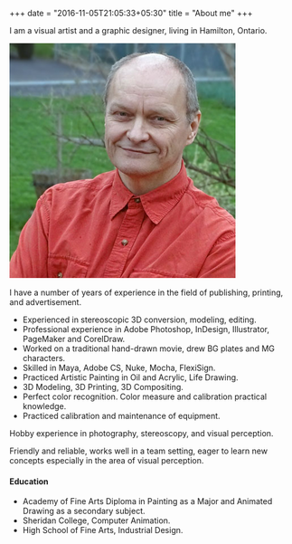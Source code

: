 +++
date = "2016-11-05T21:05:33+05:30"
title = "About me"
+++

I am a visual artist and a graphic designer, living in Hamilton, Ontario.

![sample image](/img/portfolio/Darek_portrait.jpg)

I have a number of years of experience in the field of publishing, printing, and advertisement.

* Experienced in stereoscopic 3D conversion, modeling, editing.
* Professional experience in Adobe Photoshop, InDesign, Illustrator, PageMaker and CorelDraw.
* Worked on a traditional hand-drawn movie, drew BG plates and MG characters.
* Skilled in Maya, Adobe CS, Nuke, Mocha, FlexiSign.
* Practiced Artistic Painting in Oil and Acrylic, Life Drawing.
* 3D Modeling, 3D Printing, 3D Compositing.
* Perfect color recognition. Color measure and calibration practical knowledge.
* Practiced calibration and maintenance of equipment.

Hobby experience in photography, stereoscopy, and visual perception.

Friendly and reliable, works well in a team setting, eager to learn new concepts especially in the area of visual perception.

#### Education

* Academy of Fine Arts Diploma in Painting as a Major and Animated Drawing as a secondary subject.
* Sheridan College, Computer Animation.
* High School of Fine Arts, Industrial Design.
